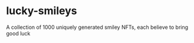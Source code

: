 # lucky-smileys
A collection of 1000 uniquely generated smiley NFTs, each believe to bring good luck

